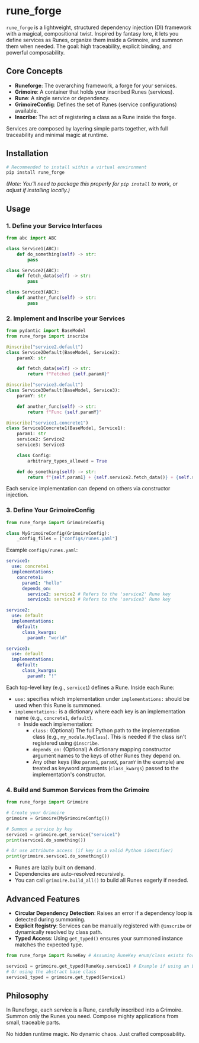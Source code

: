 # rune_forge

`rune_forge` is a lightweight, structured dependency injection (DI) framework with a magical, compositional twist. Inspired by fantasy lore, it lets you define services as Runes, organize them inside a Grimoire, and summon them when needed. The goal: high traceability, explicit binding, and powerful composability.

## Core Concepts

- **Runeforge**: The overarching framework, a forge for your services.
- **Grimoire**: A container that holds your inscribed Runes (services).
- **Rune**: A single service or dependency.
- **GrimoireConfig**: Defines the set of Runes (service configurations) available.
- **Inscribe**: The act of registering a class as a Rune inside the forge.

Services are composed by layering simple parts together, with full traceability and minimal magic at runtime.

## Installation

```bash
# Recommended to install within a virtual environment
pip install rune_forge

```

_(Note: You'll need to package this properly for `pip install` to work, or adjust if installing locally.)_

## Usage

### 1. Define your Service Interfaces

```python
from abc import ABC

class Service1(ABC):
    def do_something(self) -> str:
        pass

class Service2(ABC):
    def fetch_data(self) -> str:
        pass

class Service3(ABC):
    def another_func(self) -> str:
        pass
```

### 2. Implement and Inscribe your Services

```python
from pydantic import BaseModel
from rune_forge import inscribe

@inscribe("service2.default")
class Service2Default(BaseModel, Service2):
    paramX: str

    def fetch_data(self) -> str:
        return f"Fetched {self.paramX}"

@inscribe("service3.default")
class Service3Default(BaseModel, Service3):
    paramY: str

    def another_func(self) -> str:
        return f"Func {self.paramY}"

@inscribe("service1.concrete1")
class Service1Concrete1(BaseModel, Service1):
    param1: str
    service2: Service2
    service3: Service3

    class Config:
        arbitrary_types_allowed = True

    def do_something(self) -> str:
        return f"{self.param1} + {self.service2.fetch_data()} + {self.service3.another_func()}"
```

Each service implementation can depend on others via constructor injection.

### 3. Define Your GrimoireConfig

```python
from rune_forge import GrimoireConfig

class MyGrimoireConfig(GrimoireConfig):
    _config_files = ["configs/runes.yaml"]
```

Example `configs/runes.yaml`:

```yaml
service1:
  use: concrete1
  implementations:
    concrete1:
      param1: "hello"
      depends_on:
        service2: service2 # Refers to the 'service2' Rune key
        service3: service3 # Refers to the 'service3' Rune key

service2:
  use: default
  implementations:
    default:
      class_kwargs:
        paramX: "world"

service3:
  use: default
  implementations:
    default:
      class_kwargs:
        paramY: "!"
```

Each top-level key (e.g., `service1`) defines a Rune. Inside each Rune:

- `use:` specifies which implementation under `implementations:` should be used when this Rune is summoned.
- `implementations:` is a dictionary where each key is an implementation name (e.g., `concrete1`, `default`).
  - Inside each implementation:
    - `class:` (Optional) The full Python path to the implementation class (e.g., `my_module.MyClass`). This is needed if the class isn't registered using `@inscribe`.
    - `depends_on:` (Optional) A dictionary mapping constructor argument names to the keys of other Runes they depend on.
    - Any other keys (like `param1`, `paramX`, `paramY` in the example) are treated as keyword arguments (`class_kwargs`) passed to the implementation's constructor.

### 4. Build and Summon Services from the Grimoire

```python
from rune_forge import Grimoire

# Create your Grimoire
grimoire = Grimoire(MyGrimoireConfig())

# Summon a service by key
service1 = grimoire.get_service("service1")
print(service1.do_something())

# Or use attribute access (if key is a valid Python identifier)
print(grimoire.service1.do_something())
```

- Runes are lazily built on demand.
- Dependencies are auto-resolved recursively.
- You can call `grimoire.build_all()` to build all Runes eagerly if needed.

## Advanced Features

- **Circular Dependency Detection**: Raises an error if a dependency loop is detected during summoning.
- **Explicit Registry**: Services can be manually registered with `@inscribe` or dynamically resolved by class path.
- **Typed Access**: Using `get_typed()` ensures your summoned instance matches the expected type.

```python
from rune_forge import RuneKey # Assuming RuneKey enum/class exists for type hints

service1 = grimoire.get_typed(RuneKey.service1) # Example if using an Enum/Constant for keys
# Or using the abstract base class
service1_typed = grimoire.get_typed(Service1)
```

## Philosophy

In Runeforge, each service is a Rune, carefully inscribed into a Grimoire. Summon only the Runes you need. Compose mighty applications from small, traceable parts.

No hidden runtime magic. No dynamic chaos. Just crafted composability.
